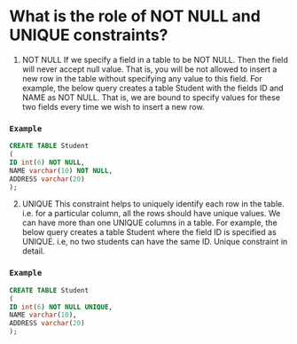 # What is the role of NOT NULL and UNIQUE constraints? 

1. NOT NULL 
If we specify a field in a table to be NOT NULL. Then the field will never accept null value. That is, you will be not allowed to insert a new row in the table without specifying any value to this field. 
For example, the below query creates a table Student with the fields ID and NAME as NOT NULL. That is, we are bound to specify values for these two fields every time we wish to insert a new row. 
 ### `Example`
 
```sql
CREATE TABLE Student
(
ID int(6) NOT NULL,
NAME varchar(10) NOT NULL,
ADDRESS varchar(20)
);
```

2. UNIQUE 
This constraint helps to uniquely identify each row in the table. i.e. for a particular column, all the rows should have unique values. We can have more than one UNIQUE columns in a table. 
For example, the below query creates a table Student where the field ID is specified as UNIQUE. i.e, no two students can have the same ID. Unique constraint in detail. 
 ### `Example`
 
```sql
CREATE TABLE Student
(
ID int(6) NOT NULL UNIQUE,
NAME varchar(10),
ADDRESS varchar(20)
);
```